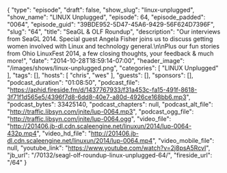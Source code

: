 {
  "type": "episode",
  "draft": false,
  "show_slug": "linux-unplugged",
  "show_name": "LINUX Unplugged",
  "episode": 64,
  "episode_padded": "0064",
  "episode_guid": "39BDE952-5D47-45A6-9429-56F624D7396F",
  "slug": "64",
  "title": "SeaGL & OLF Roundup",
  "description": "Our interviews from SeaGL 2014. Special guest Angela Fisher joins us to discuss getting women involved with Linux and technology general.\n\nPlus our fun stories from Ohio LinuxFest 2014, a few closing thoughts, your feedback & much more!",
  "date": "2014-10-28T18:59:14-07:00",
  "header_image": "/images/shows/linux-unplugged.png",
  "categories": [
    "LINUX Unplugged"
  ],
  "tags": [],
  "hosts": [
    "chris",
    "wes"
  ],
  "guests": [],
  "sponsors": [],
  "podcast_duration": "01:08:50",
  "podcast_file": "https://aphid.fireside.fm/d/1437767933/f31a453c-fa15-491f-8618-3f71f1d565e5/4396f7d8-6dd8-40e7-a80d-4926ce168bb6.mp3",
  "podcast_bytes": 33425140,
  "podcast_chapters": null,
  "podcast_alt_file": "http://traffic.libsyn.com/jnite/lup-0064.mp3",
  "podcast_ogg_file": "http://traffic.libsyn.com/jnite/lup-0064.ogg",
  "video_file": "http://201406.jb-dl.cdn.scaleengine.net/linuxun/2014/lup-0064-432p.mp4",
  "video_hd_file": "http://201406.jb-dl.cdn.scaleengine.net/linuxun/2014/lup-0064.mp4",
  "video_mobile_file": null,
  "youtube_link": "https://www.youtube.com/watch?v=2j8psA5RcvI",
  "jb_url": "/70132/seagl-olf-roundup-linux-unplugged-64/",
  "fireside_url": "/64"
}

